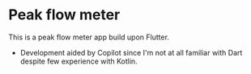 # Peak flow meter

This is a peak flow meter app build upon Flutter.

- Development aided by Copilot since I'm not at all familiar with Dart despite few experience with Kotlin.